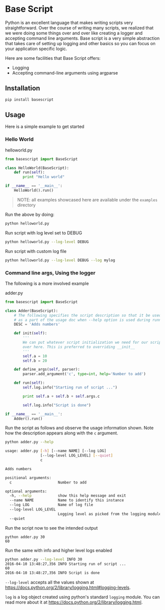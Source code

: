 # Base Script

Python is an excellent language that makes writing scripts very straightforward. Over the course of writing many scripts, we realized that we were doing some things over and over like creating a logger and accepting command line arguments. Base script is a very simple abstraction that takes care of setting up logging and other basics so you can focus on your application specific logic.

Here are some facilities that Base Script offers:
- Logging
- Accepting command-line arguments using argparse

## Installation

``` bash
pip install basescript
```

## Usage

Here is a simple example to get started

### Hello World

helloworld.py
```python
from basescript import BaseScript

class HelloWorld(BaseScript):
    def run(self):
        print "Hello world"

if __name__ == '__main__':
    HelloWorld().run()
```

> NOTE: all examples showcased here are available under the `examples` directory

Run the above by doing:

```bash
python helloworld.py
```

Run script with log level set to DEBUG

```bash
python helloworld.py --log-level DEBUG
```

Run script with custom log file

```bash
python helloworld.py --log-level DEBUG --log mylog
```

### Command line args, Using the logger
The following is a more involved example

adder.py
```python
from basescript import BaseScript

class Adder(BaseScript):
    # The following specifies the script description so that it be used
    # as a part of the usage doc when --help option is used during running.
    DESC = 'Adds numbers'

    def init(self):
        '''
        We can put whatever script initialization we need for our script
        over here. This is preferred to overriding __init__
        '''
        self.a = 10
        self.b = 20

    def define_args(self, parser):
        parser.add_argument('c', type=int, help='Number to add')

    def run(self):
        self.log.info("Starting run of script ...")

        print self.a + self.b + self.args.c

        self.log.info("Script is done")

if __name__ == '__main__':
    Adder().run()
```

Run the script as follows and observe the usage information shown. Note how the
description appears along with the `c` argument.
```bash
python adder.py --help

usage: adder.py [-h] [--name NAME] [--log LOG]
                [--log-level LOG_LEVEL] [--quiet]
                c

Adds numbers

positional arguments:
  c                     Number to add

optional arguments:
  -h, --help            show this help message and exit
  --name NAME           Name to identify this instance
  --log LOG             Name of log file
  --log-level LOG_LEVEL
                        Logging level as picked from the logging module
  --quiet

```

Run the script now to see the intended output
```shell
python adder.py 30
60
```

Run the same with info and higher level logs enabled
```bash
python adder.py --log-level INFO 30
2016-04-10 13:48:27,356 INFO Starting run of script ...
60
2016-04-10 13:48:27,356 INFO Script is done
```

`--log-level` accepts all the values shown at
https://docs.python.org/2/library/logging.html#logging-levels.

`log` is a log object created using python's standard `logging` module. You can
read more about it at https://docs.python.org/2/library/logging.html.
